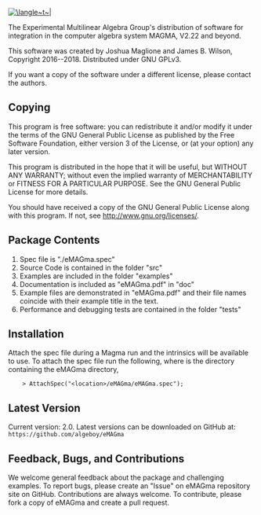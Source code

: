 
<a href="https://www.codecogs.com/eqnedit.php?latex=\langle~t~|" target="_blank"><img src="https://latex.codecogs.com/gif.latex?\langle~t~|" title="\langle~t~|" /></a>

The Experimental Multilinear Algebra Group's distribution of software for 
integration in the computer algebra system MAGMA, V2.22 and beyond.

This software was created by Joshua Maglione and James B. Wilson, Copyright 
2016--2018. Distributed under GNU GPLv3.

If you want a copy of the software under a different license, please contact the
authors. 


## Copying

This program is free software: you can redistribute it and/or modify it 
under the terms of the GNU General Public License as published by the Free 
Software Foundation, either version 3 of the License, or (at your option) any
later version.

This program is distributed in the hope that it will be useful, but WITHOUT 
ANY WARRANTY; without even the implied warranty of MERCHANTABILITY or FITNESS 
FOR A PARTICULAR PURPOSE. See the GNU General Public License for more details.

You should have received a copy of the GNU General Public License along with
this program. If not, see <http://www.gnu.org/licenses/>.


## Package Contents 

  1. Spec file is "./eMAGma.spec"
  2. Source Code is contained in the folder "src"
  3. Examples are included in the folder "examples"
  4. Documentation is included as "eMAGma.pdf" in "doc"
  5. Example files are demonstrated in "eMAGma.pdf" and their file names 
     coincide with their example title in the text.
  6. Performance and debugging tests are contained in the folder "tests"


## Installation

Attach the spec file during a Magma run and the intrinsics will be available
to use.  To attach the spec file run the following, where <location> is the 
directory containing the eMAGma directory,

```
    > AttachSpec("<location>/eMAGma/eMAGma.spec");
```


## Latest Version

  Current version: 2.0.
  Latest versions can be downloaded on GitHub at:
    `https://github.com/algeboy/eMAGma`


## Feedback, Bugs, and Contributions

We welcome general feedback about the package and challenging examples. To 
report bugs, please create an "Issue" on eMAGma repository site on GitHub. 
Contributions are always welcome. To contribute, please fork a copy of eMAGma
and create a pull request.


